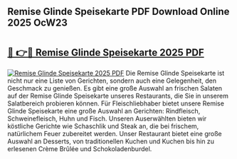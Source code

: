 ## Remise Glinde Speisekarte PDF Download Online 2025 OcW23

# <h2><a href="http://gc7j2bu.nevu.top/?p=Remise+Glinde+Speisekarte">🔗 👉🔴 Remise Glinde Speisekarte 2025 PDF</a></h2>

[![Remise Glinde Speisekarte 2025 PDF](https://i.imgur.com/dBaPXMq.png)](http://gc7j2bu.nevu.top/?p=Remise+Glinde+Speisekarte)
Die Remise Glinde Speisekarte ist nicht nur eine Liste von Gerichten, sondern auch eine Gelegenheit, den Geschmack zu genießen. Es gibt eine große Auswahl an frischen Salaten auf der Remise Glinde Speisekarte unseres Restaurants, die Sie in unserem Salatbereich probieren können. Für Fleischliebhaber bietet unsere Remise Glinde Speisekarte eine große Auswahl an Gerichten: Rindfleisch, Schweinefleisch, Huhn und Fisch. Unseren Auserwählten bieten wir köstliche Gerichte wie Schaschlik und Steak an, die bei frischem, natürlichem Feuer zubereitet werden. Unser Restaurant bietet eine große Auswahl an Desserts, von traditionellen Kuchen und Kuchen bis hin zu erlesenen Crème Brûlée und Schokoladenburdel.
